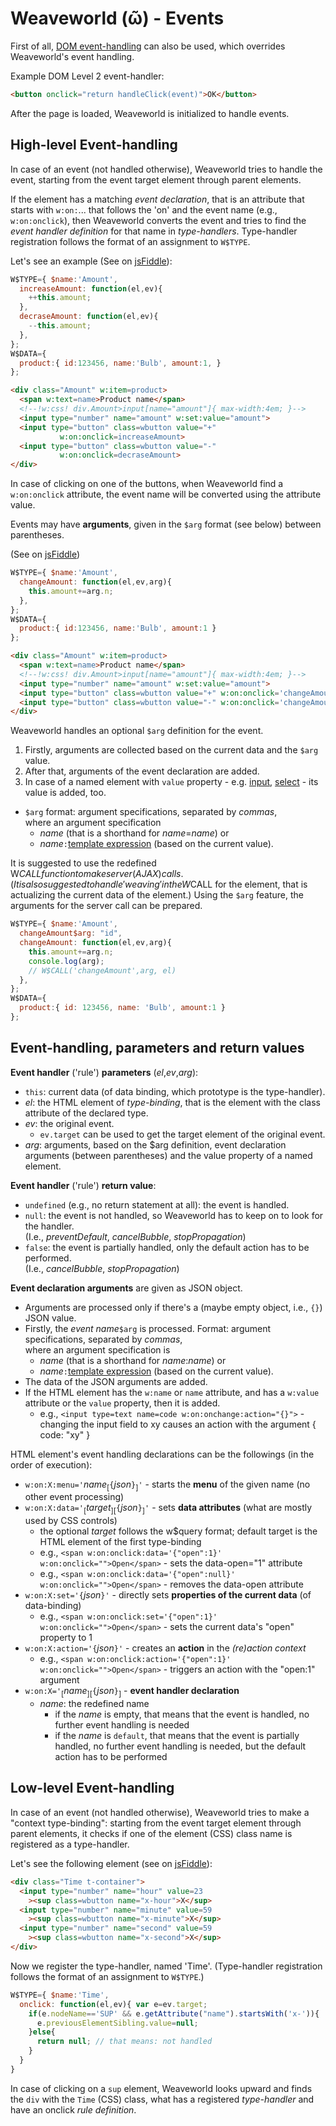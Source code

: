# Weaveworld (ῶ) - Events #

First of all, [DOM event-handling](https://www.w3.org/TR/DOM-Level-2-Events/events.html) can also be used, which overrides Weaveworld's event handling.

Example DOM Level 2 event-handler:
```html
<button onclick="return handleClick(event)">OK</button>
```
After the page is loaded, Weaveworld is initialized to handle events.

## High-level Event-handling ##

In case of an event (not handled otherwise), Weaveworld tries to handle the event, starting from the event target element through parent elements. 

If the element has a matching _event declaration_, that is an attribute that starts with `w:on:`... that follows the 'on' and the event name (e.g., `w:on:onclick`), then Weaveworld converts the event and tries to find the _event handler definition_ for that name in _type-handlers_. Type-handler registration follows the format of an assignment to `W$TYPE`.


Let's see an example (See on [jsFiddle](https://jsfiddle.net/weaveworld/bag0kL8p/)):
```js
W$TYPE={ $name:'Amount',
  increaseAmount: function(el,ev){
    ++this.amount;
  },
  decraseAmount: function(el,ev){
    --this.amount;
  },
};
W$DATA={
  product:{ id:123456, name:'Bulb', amount:1, }
};
```

```html
<div class="Amount" w:item=product>
  <span w:text=name>Product name</span>
  <!--!w:css! div.Amount>input[name="amount"]{ max-width:4em; }--> 
  <input type="number" name="amount" w:set:value="amount">
  <input type="button" class=wbutton value="+" 
           w:on:onclick=increaseAmount>
  <input type="button" class=wbutton value="-"     
           w:on:onclick=decraseAmount>
</div>
```
In case of clicking on one of the buttons, when Weaveworld find a `w:on:onclick` attribute, the event name will be converted using the attribute value.

Events may have **arguments**, given in the `$arg` format (see below) between parentheses. 

(See on [jsFiddle](https://jsfiddle.net/weaveworld/q90vrdjh/))
```js
W$TYPE={ $name:'Amount',
  changeAmount: function(el,ev,arg){ 
    this.amount+=arg.n;
  },
};
W$DATA={
  product:{ id:123456, name:'Bulb', amount:1 }
};
```

```html
<div class="Amount" w:item=product>
  <span w:text=name>Product name</span>
  <!--!w:css! div.Amount>input[name="amount"]{ max-width:4em; }--> 
  <input type="number" name="amount" w:set:value="amount">
  <input type="button" class=wbutton value="+" w:on:onclick='changeAmount(n:1)'>
  <input type="button" class=wbutton value="-" w:on:onclick='changeAmount(n:-1)'>
</div>
```

Weaveworld handles an optional `$arg` definition for the event. 
  1. Firstly, arguments are collected based on the current data and the `$arg` value. 
  2. After that, arguments of the event declaration are added. 
  3. In case of a named element with `value` property - e.g. [input](https://developer.mozilla.org/en-US/docs/Web/API/HTMLInputElement), [select](https://developer.mozilla.org/en-US/docs/Web/API/HTMLSelectElement) - its value is added, too. 

* `$arg` format: argument specifications, separated by _commas_,   
where an argument specification
    * _name_ (that is a shorthand for _name_=_name_) or
    * _name_`:`[template expression](doc-1-template.md#template-expressions) (based on the current value).
    
It is suggested to use the redefined W$CALL function to make server (AJAX) calls. (It is also suggested to handle 'weaving' in the W$CALL for the element, that is actualizing the current data of the element.) Using the `$arg` feature, the arguments for the server call can be prepared.

```js
W$TYPE={ $name:'Amount',
  changeAmount$arg: "id",
  changeAmount: function(el,ev,arg){ 
    this.amount+=arg.n;
    console.log(arg);
    // W$CALL('changeAmount',arg, el)
  },
};
W$DATA={
  product:{ id: 123456, name: 'Bulb', amount:1 }
};
```

## Event-handling, parameters and return values ##

**Event handler** ('rule') **parameters** (_el_,_ev_,_arg_):
* `this`: current data (of data binding, which prototype is the type-handler).
*  _el_: the HTML element of _type-binding_, that is the element with the class attribute of the declared type.
* _ev_: the original event.
  * `ev.target` can be used to get the target element of the original event.
* _arg_: arguments, based on the $arg definition, event declaration arguments (between parentheses) and the value property of a named element.

**Event handler** ('rule') **return value**:
  * `undefined` (e.g., no return statement at all): the event is handled.
  * `null`: the event is not handled, so Weaveworld has to keep on to look for the handler.  
  (I.e., _preventDefault_, _cancelBubble_, _stopPropagation_)
  * `false`: the event is partially handled, only the default action has to be performed.  
  (I.e., _cancelBubble_, _stopPropagation_)

**Event declaration arguments** are given as JSON object. 
  * Arguments are processed only if there's a (maybe empty object, i.e., `{}`) JSON value.
  * Firstly, the _event name_`$arg` is processed. Format: argument specifications, separated by _commas_,   
where an argument specification is
    * _name_ (that is a shorthand for _name_:_name_) or
    * _name_`:`[template expression](doc-1-template.md#template-expressions) (based on the current value).
  * The data of the JSON arguments are added.
  * If the HTML element has the `w:name` or `name` attribute, and has a `w:value` attribute or the `value` property, then it is added.
    * e.g., `<input type=text name=code w:on:onchange:action="{}">` - changing the input field to xy causes an action with the argument { code: "xy" }


HTML element's event handling declarations can be the followings (in the order of execution):

* `w:on:X:menu='`_name_<sub>[</sub>`{`_json_`}`<sub>]</sub>`'` - starts the **menu** of the given name (no other event processing)
* `w:on:X:data='`<sub>[</sub>_target_<sub>]</sub><sub>[</sub>`{`_json_`}`<sub>]</sub>`'` - sets **data attributes** (what are mostly used by CSS controls)
  * the optional _target_ follows the w$query format; default target is the HTML element of the first type-binding
  * e.g., `<span w:on:onclick:data='{"open":1}' w:on:onclick="">Open</span>` - sets the data-open="1" attribute
  * e.g., `<span w:on:onclick:data='{"open":null}' w:on:onclick="">Open</span>` - removes the data-open attribute
* `w:on:X:set='{`_json_`}'` - directly sets **properties of the current data** (of data-binding)
  * e.g., `<span w:on:onclick:set='{"open":1}' w:on:onclick="">Open</span>` - sets the current data's "open" property to 1
* `w:on:X:action='{`_json_`}'` - creates an **action** in the _(re)action context_
  * e.g., `<span w:on:onclick:action='{"open":1}' w:on:onclick="">Open</span>` - triggers an action with the "open:1" argument
* `w:on:X='`<sub>[</sub>_name_<sub>]</sub><sub>[</sub>`{`_json_`}`<sub>]</sub> - **event handler declaration**
  * _name_: the redefined name
    * if the _name_ is empty, that means that the event is handled, no further event handling is needed
    * if the _name_ is `default`, that means that the event is partially handled, no further event handling is needed, but the default action has to be performed

## Low-level Event-handling ##

In case of an event (not handled otherwise), Weaveworld tries to make a "context type-binding": starting from the event target element through parent elements, it checks if one of the element (CSS) class name is registered as a type-handler.

Let's see the following element (see on [jsFiddle](https://jsfiddle.net/weaveworld/630xncta/)):
```html
<div class="Time t-container">
  <input type="number" name="hour" value=23
    ><sup class=wbutton name="x-hour">X</sup>
  <input type="number" name="minute" value=59
    ><sup class=wbutton name="x-minute">X</sup>
  <input type="number" name="second" value=59
    ><sup class=wbutton name="x-second">X</sup>
</div> 
```

Now we register the type-handler, named 'Time'. (Type-handler registration follows the format of an assignment to `W$TYPE`.)

```js
W$TYPE={ $name:'Time',
  onclick: function(el,ev){ var e=ev.target;
    if(e.nodeName=='SUP' && e.getAttribute("name").startsWith('x-')){
      e.previousElementSibling.value=null;
    }else{
      return null; // that means: not handled
    }
  }
}
```
In case of clicking on a `sup` element, Weaveworld looks upward and finds the `div` with the `Time` (CSS) class, what has a registered _type-handler_ and have an onclick _rule definition_.